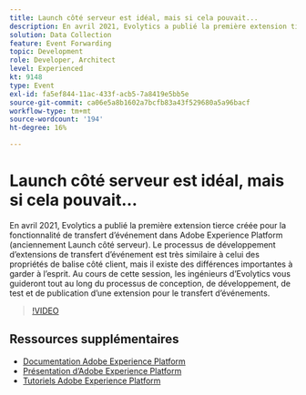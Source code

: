 ```yaml
---
title: Launch côté serveur est idéal, mais si cela pouvait...
description: En avril 2021, Evolytics a publié la première extension tierce créée pour la fonctionnalité de transfert d’événement dans Adobe Experience Platform (anciennement Launch côté serveur). Le processus de développement d’extensions de transfert d’événement est très similaire à celui des propriétés de balise côté client, mais il existe des différences importantes à garder à l’esprit. Au cours de cette session, les ingénieurs d’Evolytics vous guideront tout au long du processus de conception, de développement, de test et de publication d’une extension pour le transfert d’événements.
solution: Data Collection
feature: Event Forwarding
topic: Development
role: Developer, Architect
level: Experienced
kt: 9148
type: Event
exl-id: fa5ef844-11ac-433f-acb5-7a8419e5bb5e
source-git-commit: ca06e5a8b1602a7bcfb83a43f529680a5a96bacf
workflow-type: tm+mt
source-wordcount: '194'
ht-degree: 16%

---
```


# Launch côté serveur est idéal, mais si cela pouvait...

En avril 2021, Evolytics a publié la première extension tierce créée pour la fonctionnalité de transfert d’événement dans Adobe Experience Platform (anciennement Launch côté serveur). Le processus de développement d’extensions de transfert d’événement est très similaire à celui des propriétés de balise côté client, mais il existe des différences importantes à garder à l’esprit. Au cours de cette session, les ingénieurs d’Evolytics vous guideront tout au long du processus de conception, de développement, de test et de publication d’une extension pour le transfert d’événements.

>[!VIDEO](https://video.tv.adobe.com/v/337591/?quality=12&learn=on&hidetitle=true)

## Ressources supplémentaires

- [Documentation Adobe Experience Platform](https://experienceleague.adobe.com/docs/experience-platform.html?lang=fr)
- [Présentation d’Adobe Experience Platform](https://experienceleague.adobe.com/docs/experience-platform/landing/home.html?lang=fr)
- [Tutoriels Adobe Experience Platform](https://experienceleague.adobe.com/docs/platform-learn/tutorials/overview.html?lang=fr)
